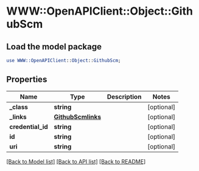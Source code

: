 # WWW::OpenAPIClient::Object::GithubScm

## Load the model package
```perl
use WWW::OpenAPIClient::Object::GithubScm;
```

## Properties
Name | Type | Description | Notes
------------ | ------------- | ------------- | -------------
**_class** | **string** |  | [optional] 
**_links** | [**GithubScmlinks**](GithubScmlinks.md) |  | [optional] 
**credential_id** | **string** |  | [optional] 
**id** | **string** |  | [optional] 
**uri** | **string** |  | [optional] 

[[Back to Model list]](../README.md#documentation-for-models) [[Back to API list]](../README.md#documentation-for-api-endpoints) [[Back to README]](../README.md)



